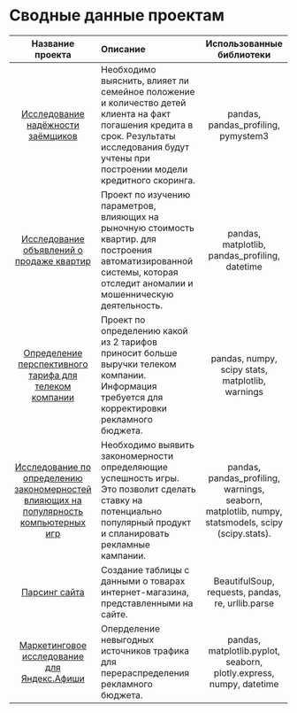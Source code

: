 # Cводные данные проектам

|Название проекта                             |Описание                                  |Использованные библиотеки   |
|:-------------------------------------------:|:-----------------------------------------|:--------------------------:|
|[Исследование надёжности заёмщиков](https://github.com/KokaNatalya/Research-on-the-reliability-of-borrowers.git)|Необходимо выяснить, влияет ли семейное положение и количество детей клиента на факт погашения кредита в срок. Результаты исследования будут учтены при построении модели кредитного скоринга.| pandas, pandas_profiling, pymystem3|
|[Исследование объявлений о продаже квартир](https://github.com/KokaNatalya/Research-of-ads-for-the-sale-of-apartments.git)  |Проект по изучению параметров, влияющих на рыночную стоимость квартир. для построения автоматизированной системы, которая отследит аномалии и мошенническую деятельность. |pandas, matplotlib, pandas_profiling, datetime |
[Определение перспективного тарифа для телеком компании](https://github.com/KokaNatalya/Determining-the-prospective-tariff-for-a-telecom-company.git)| Проект по определению какой из 2 тарифов приносит больше выручки телеком компании. Информация требуется для корректировки рекламного бюджета. |pandas, numpy, scipy stats, matplotlib, warnings|
|[Исследование по определению закономерностей влияющих на популярность компьютерных игр](https://github.com/KokaNatalya/Determining-the-factors-that-influence-the-popularity-of-computer-games.git)|Необходимо выявить закономерности определяющие успешность игры. Это позволит сделать ставку на потенциально популярный продукт и спланировать рекламные кампании.| pandas, pandas_profiling, warnings, seaborn, matplotlib, numpy, statsmodels, scipy (scipy.stats).|
|[Парсинг сайта](https://github.com/KokaNatalya/parsing_example.git)|Cоздание таблицы с данными о товарах интернет-магазина, представленными на сайте.|BeautifulSoup, requests, pandas, re, urllib.parse|
|[Маркетинговое исследование для Яндекс.Афиши](https://github.com/KokaNatalya/Marketing-research-for-Yandex.Afisha.git)|Оперделение невыгодных источников трафика для перераспределения рекламного бюджета.| pandas, matplotlib.pyplot, seaborn, plotly.express, numpy, datetime|
